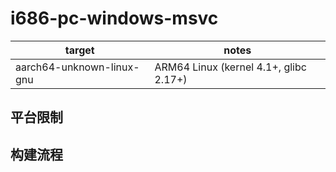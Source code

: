 # i686-pc-windows-msvc

| target | notes |
| ------ | ----- |
| aarch64-unknown-linux-gnu	 | ARM64 Linux (kernel 4.1+, glibc 2.17+) |

## 平台限制

## 构建流程